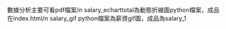 數據分析主要可看pdf檔案/n
salary_echarttotal為動態折線圖python檔案，成品在index.html/n
salary_gif python檔案為薪資gif圖，成品為salary_1
